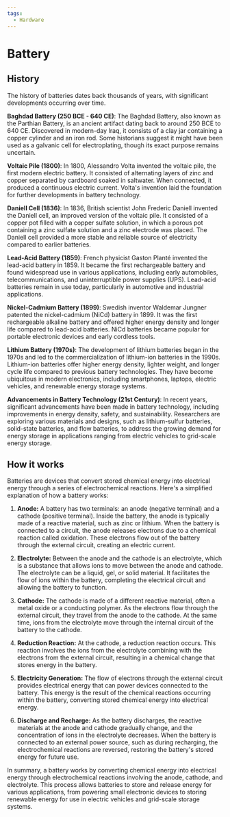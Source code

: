 ```yaml
---
tags:
  - Hardware
---
```


<head>
    <meta name="google-adsense-account" content="ca-pub-9364684337389377">
    <meta charset="UTF-8">
    <meta name="viewport" content="width=device-width, initial-scale=1.0">
    <meta name="description" content="Welcome to ac-electricity! Here you will learn more about electricity, the different components used to make an electrical circuit as well as their features and use cases.">
    <meta name="keywords" content="alexis carbillet, carbillet, electricity, capacitors, conductors, diodes, electronic, energy source, hardware, home appliances, inductors, insulators, resistors, semi-conductors">
    <meta name="author" content="Alexis Carbillet ">
</head>

# Battery

## History

The history of batteries dates back thousands of years, with significant developments occurring over time.

**Baghdad Battery (250 BCE - 640 CE)**: The Baghdad Battery, also known as the Parthian Battery, is an ancient artifact dating back to around 250 BCE to 640 CE. Discovered in modern-day Iraq, it consists of a clay jar containing a copper cylinder and an iron rod. Some historians suggest it might have been used as a galvanic cell for electroplating, though its exact purpose remains uncertain.

**Voltaic Pile (1800)**: In 1800, Alessandro Volta invented the voltaic pile, the first modern electric battery. It consisted of alternating layers of zinc and copper separated by cardboard soaked in saltwater. When connected, it produced a continuous electric current. Volta's invention laid the foundation for further developments in battery technology.

**Daniell Cell (1836)**: In 1836, British scientist John Frederic Daniell invented the Daniell cell, an improved version of the voltaic pile. It consisted of a copper pot filled with a copper sulfate solution, in which a porous pot containing a zinc sulfate solution and a zinc electrode was placed. The Daniell cell provided a more stable and reliable source of electricity compared to earlier batteries.

**Lead-Acid Battery (1859)**: French physicist Gaston Planté invented the lead-acid battery in 1859. It became the first rechargeable battery and found widespread use in various applications, including early automobiles, telecommunications, and uninterruptible power supplies (UPS). Lead-acid batteries remain in use today, particularly in automotive and industrial applications.

**Nickel-Cadmium Battery (1899)**: Swedish inventor Waldemar Jungner patented the nickel-cadmium (NiCd) battery in 1899. It was the first rechargeable alkaline battery and offered higher energy density and longer life compared to lead-acid batteries. NiCd batteries became popular for portable electronic devices and early cordless tools.

**Lithium Battery (1970s)**: The development of lithium batteries began in the 1970s and led to the commercialization of lithium-ion batteries in the 1990s. Lithium-ion batteries offer higher energy density, lighter weight, and longer cycle life compared to previous battery technologies. They have become ubiquitous in modern electronics, including smartphones, laptops, electric vehicles, and renewable energy storage systems.

**Advancements in Battery Technology (21st Century)**: In recent years, significant advancements have been made in battery technology, including improvements in energy density, safety, and sustainability. Researchers are exploring various materials and designs, such as lithium-sulfur batteries, solid-state batteries, and flow batteries, to address the growing demand for energy storage in applications ranging from electric vehicles to grid-scale energy storage.

## How it works

Batteries are devices that convert stored chemical energy into electrical energy through a series of electrochemical reactions. Here's a simplified explanation of how a battery works:

1. **Anode:** A battery has two terminals: an anode (negative terminal) and a cathode (positive terminal). Inside the battery, the anode is typically made of a reactive material, such as zinc or lithium. When the battery is connected to a circuit, the anode releases electrons due to a chemical reaction called oxidation. These electrons flow out of the battery through the external circuit, creating an electric current.

2. **Electrolyte:** Between the anode and the cathode is an electrolyte, which is a substance that allows ions to move between the anode and cathode. The electrolyte can be a liquid, gel, or solid material. It facilitates the flow of ions within the battery, completing the electrical circuit and allowing the battery to function.

3. **Cathode:** The cathode is made of a different reactive material, often a metal oxide or a conducting polymer. As the electrons flow through the external circuit, they travel from the anode to the cathode. At the same time, ions from the electrolyte move through the internal circuit of the battery to the cathode.

4. **Reduction Reaction:** At the cathode, a reduction reaction occurs. This reaction involves the ions from the electrolyte combining with the electrons from the external circuit, resulting in a chemical change that stores energy in the battery.

5. **Electricity Generation:** The flow of electrons through the external circuit provides electrical energy that can power devices connected to the battery. This energy is the result of the chemical reactions occurring within the battery, converting stored chemical energy into electrical energy.

6. **Discharge and Recharge:** As the battery discharges, the reactive materials at the anode and cathode gradually change, and the concentration of ions in the electrolyte decreases. When the battery is connected to an external power source, such as during recharging, the electrochemical reactions are reversed, restoring the battery's stored energy for future use.

In summary, a battery works by converting chemical energy into electrical energy through electrochemical reactions involving the anode, cathode, and electrolyte. This process allows batteries to store and release energy for various applications, from powering small electronic devices to storing renewable energy for use in electric vehicles and grid-scale storage systems.